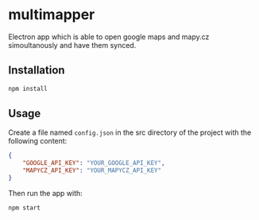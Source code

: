 # multimapper

Electron app which is able to open google maps and mapy.cz simoultanously and have them synced.

## Installation

```bash
npm install
```

## Usage

Create a file named `config.json` in the src directory of the project with the following content:

```json
{
    "GOOGLE_API_KEY": "YOUR_GOOGLE_API_KEY",
    "MAPYCZ_API_KEY": "YOUR_MAPYCZ_API_KEY"
}
```

Then run the app with:

```bash
npm start
```
